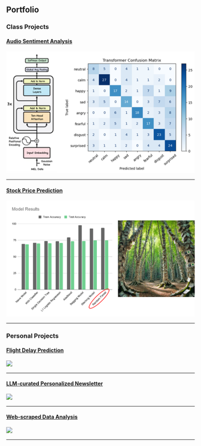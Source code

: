 ## Portfolio

### Class Projects

#### [Audio Sentiment Analysis](/audio_sentiment)
<img src="images/audio_project_image.png" class="project-image">

---
#### [Stock Price Prediction](/docs/stock_prediction.html)
<img src="images/stock_project_image.png" class="project-image">

---

### Personal Projects

#### [Flight Delay Prediction](/sample_page)  
<img src="images/dummy_thumbnail.jpg?raw=true"/>

---
#### [LLM-curated Personalized Newsletter](/pdf/sample_presentation.pdf)  
<img src="images/dummy_thumbnail.jpg?raw=true"/>

---
#### [Web-scraped Data Analysis](http://example.com/)  
<img src="images/dummy_thumbnail.jpg?raw=true"/>

---

